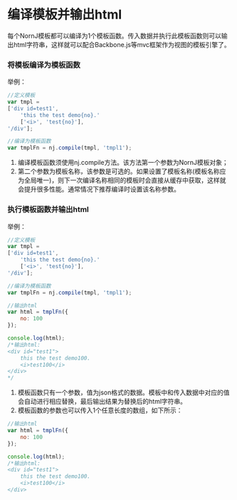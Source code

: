 # 编译模板并输出html

每个NornJ模板都可以编译为1个模板函数。传入数据并执行此模板函数则可以输出html字符串，这样就可以配合Backbone.js等mvc框架作为视图的模板引擎了。

### 将模板编译为模板函数

举例：
```js
//定义模板
var tmpl =
['div id=test1',
    'this the test demo{no}.'
    ['<i>', 'test{no}'],
'/div'];

//编译为模板函数
var tmplFn = nj.compile(tmpl, 'tmpl1');
```

1. 编译模板函数须使用nj.compile方法。该方法第一个参数为NornJ模板对象；
2. 第二个参数为模板名称，该参数是可选的。如果设置了模板名称(模板名称应为全局唯一)，则下一次编译名称相同的模板时会直接从缓存中获取，这样就会提升很多性能。通常情况下推荐编译时设置该名称参数。

### 执行模板函数并输出html

举例：
```js
//定义模板
var tmpl =
['div id=test1',
    'this the test demo{no}.'
    ['<i>', 'test{no}'],
'/div'];

//编译为模板函数
var tmplFn = nj.compile(tmpl, 'tmpl1');

//输出html
var html = tmplFn({
    no: 100
});

console.log(html);
/*输出html:
<div id="test1">
    this the test demo100.
    <i>test100</i>
</div>
*/
```

1. 模板函数只有一个参数，值为json格式的数据。模板中和传入数据中对应的值会自动进行相应替换，最后输出结果为替换后的html字符串。
2. 模板函数的参数也可以传入1个任意长度的数组，如下所示：
```js
//输出html
var html = tmplFn({
    no: 100
});

console.log(html);
/*输出html:
<div id="test1">
    this the test demo100.
    <i>test100</i>
</div>
```
